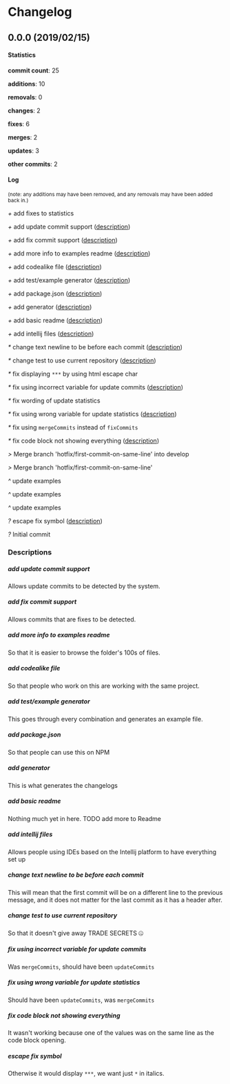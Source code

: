 # Changelog
## 0.0.0 (2019/02/15)
#### Statistics
**commit count**: 25

**additions**: 10

**removals**: 0

**changes**: 2

**fixes**: 6

**merges**: 2

**updates**: 3

**other commits**: 2

#### Log
<small>(note: any additions may have been removed, and any removals may have been added back in.)</small>

*+* add fixes to statistics

*+* add update commit support ([description](#add-update-commit-support-26))

*+* add fix commit support ([description](#add-fix-commit-support-26))

*+* add more info to examples readme ([description](#add-more-info-to-examples-readme-26))

*+* add codealike file ([description](#add-codealike-file-26))

*+* add test/example generator ([description](#add-testexample-generator-26))

*+* add package.json ([description](#add-packagejson-26))

*+* add generator ([description](#add-generator-26))

*+* add basic readme ([description](#add-basic-readme-26))

*+* add intellij files ([description](#add-intellij-files-26))

*&ast;* change text newline to be before each commit ([description](#change-text-newline-to-be-before-each-commit-26))

*&ast;* change test to use current repository ([description](#change-test-to-use-current-repository-26))

*&ast;* fix displaying `***` by using html escape char

*&ast;* fix using incorrect variable for update commits ([description](#fix-using-incorrect-variable-for-update-commits-26))

*&ast;* fix wording of update statistics

*&ast;* fix using wrong variable for update statistics ([description](#fix-using-wrong-variable-for-update-statistics-26))

*&ast;* fix using `mergeCommits` instead of `fixCommits`

*&ast;* fix code block not showing everything ([description](#fix-code-block-not-showing-everything-26))

*>* Merge branch 'hotfix/first-commit-on-same-line' into develop

*>* Merge branch 'hotfix/first-commit-on-same-line'

*^* update examples

*^* update examples

*^* update examples

*?* escape fix symbol ([description](#escape-fix-symbol-26))

*?* Initial commit
### Descriptions
##### add update commit support
Allows update commits to be detected by the system.
##### add fix commit support
Allows commits that are fixes to be detected.
##### add more info to examples readme
So that it is easier to browse the folder's 100s of files.
##### add codealike file
So that people who work on this are working with the same project.
##### add test/example generator
This goes through every combination and generates an example file.
##### add package.json
So that people can use this on NPM
##### add generator
This is what generates the changelogs
##### add basic readme
Nothing much yet in here. TODO add more to Readme
##### add intellij files
Allows people using IDEs based on the Intellij platform to have everything set up
##### change text newline to be before each commit
This will mean that the first commit will be on a different line to the previous message, and it does not matter for the last commit as it has a header after.
##### change test to use current repository
So that it doesn't give away TRADE SECRETS 🤐
##### fix using incorrect variable for update commits
Was `mergeCommits`, should have been `updateCommits`
##### fix using wrong variable for update statistics
Should have been `updateCommits`, was `mergeCommits`
##### fix code block not showing everything
It wasn't working because one of the values was on the same line as the code block opening.
##### escape fix symbol
Otherwise it would display `***`, we want just `*` in italics.
